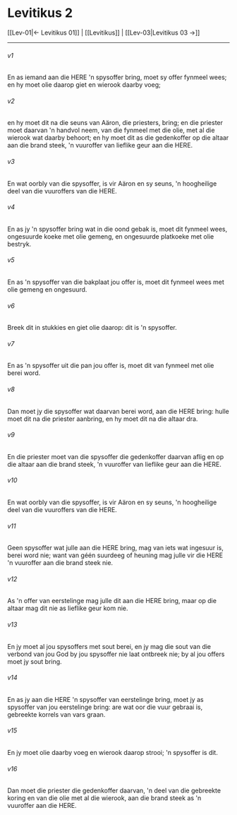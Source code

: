 # Levitikus 2

[[Lev-01|← Levitikus 01]] | [[Levitikus]] | [[Lev-03|Levitikus 03 →]]
***

###### v1
En as iemand aan die HERE 'n spysoffer bring, moet sy offer fynmeel wees; en hy moet olie daarop giet en wierook daarby voeg; 
###### v2
en hy moet dit na die seuns van Aäron, die priesters, bring; en die priester moet daarvan 'n handvol neem, van die fynmeel met die olie, met al die wierook wat daarby behoort; en hy moet dit as die gedenkoffer op die altaar aan die brand steek, 'n vuuroffer van lieflike geur aan die HERE. 
###### v3
En wat oorbly van die spysoffer, is vir Aäron en sy seuns, 'n hoogheilige deel van die vuuroffers van die HERE. 
###### v4
En as jy 'n spysoffer bring wat in die oond gebak is, moet dit fynmeel wees, ongesuurde koeke met olie gemeng, en ongesuurde platkoeke met olie bestryk. 
###### v5
En as 'n spysoffer van die bakplaat jou offer is, moet dit fynmeel wees met olie gemeng en ongesuurd. 
###### v6
Breek dit in stukkies en giet olie daarop: dit is 'n spysoffer. 
###### v7
En as 'n spysoffer uit die pan jou offer is, moet dit van fynmeel met olie berei word. 
###### v8
Dan moet jy die spysoffer wat daarvan berei word, aan die HERE bring: hulle moet dit na die priester aanbring, en hy moet dit na die altaar dra. 
###### v9
En die priester moet van die spysoffer die gedenkoffer daarvan aflig en op die altaar aan die brand steek, 'n vuuroffer van lieflike geur aan die HERE. 
###### v10
En wat oorbly van die spysoffer, is vir Aäron en sy seuns, 'n hoogheilige deel van die vuuroffers van die HERE. 
###### v11
Geen spysoffer wat julle aan die HERE bring, mag van iets wat ingesuur is, berei word nie; want van géén suurdeeg of heuning mag julle vir die HERE 'n vuuroffer aan die brand steek nie. 
###### v12
As 'n offer van eerstelinge mag julle dit aan die HERE bring, maar op die altaar mag dit nie as lieflike geur kom nie. 
###### v13
En jy moet al jou spysoffers met sout berei, en jy mag die sout van die verbond van jou God by jou spysoffer nie laat ontbreek nie; by al jou offers moet jy sout bring. 
###### v14
En as jy aan die HERE 'n spysoffer van eerstelinge bring, moet jy as spysoffer van jou eerstelinge bring: are wat oor die vuur gebraai is, gebreekte korrels van vars graan. 
###### v15
En jy moet olie daarby voeg en wierook daarop strooi; 'n spysoffer is dit. 
###### v16
Dan moet die priester die gedenkoffer daarvan, 'n deel van die gebreekte koring en van die olie met al die wierook, aan die brand steek as 'n vuuroffer aan die HERE. 

